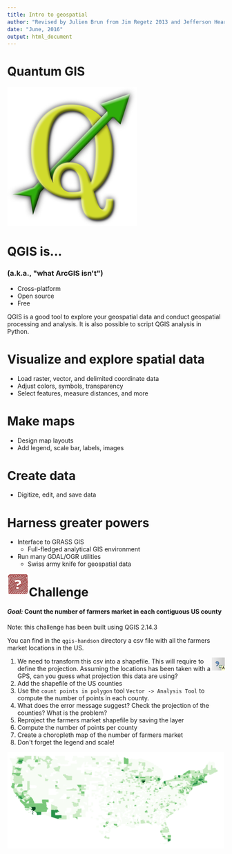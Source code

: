 ```yaml
---
title: Intro to geospatial
author: "Revised by Julien Brun from Jim Regetz 2013 and Jefferson Heard OSS 2014"
date: "June, 2016"
output: html_document
---
```


Quantum GIS
============

![](images/QGIS-logo.png)

# QGIS is...

### (a.k.a., "what ArcGIS isn't")

* Cross-platform
* Open source
* Free

QGIS is a good tool to explore your geospatial data and conduct geospatial processing and analysis. It is also possible to script QGIS analysis in Python.

# Visualize and explore spatial data

* Load raster, vector, and delimited coordinate data
* Adjust colors, symbols, transparency
* Select features, measure distances, and more


# Make maps

* Design map layouts
* Add legend, scale bar, labels, images

# Create data

* Digitize, edit, and save data


# Harness greater powers

* Interface to GRASS GIS
    - Full-fledged analytical GIS environment
* Run many GDAL/OGR utilities
    - Swiss army knife for geospatial data

<img style="float: left;width: 50px;" src="images/challengeproblemred_scribble.png"/>  

# Challenge

#### _Goal:_ Count the number of farmers market in each contiguous US county

Note: this challenge has been built using QGIS 2.14.3

You can find in the `qgis-handson` directory a csv file with all the farmers market locations in the US.

<img style="float: right;width: 30px;" src="images/import_text_delimited.png"/>

1. We need to transform this csv into a shapefile. This will require to define the projection. Assuming the locations has been taken with a GPS, can you guess what projection this data are using?
3. Add the shapefile of the US counties
4. Use the `count points in polygon` tool `Vector -> Analysis Tool` to compute the number of points in each county.
5. What does the error message suggest? Check the projection of the counties? What is the problem?
6. Reproject the farmers market shapefile by saving the layer
7. Compute the number of points per county
8. Create a choropleth map of the number of farmers market
9. Don't forget the legend and scale!

![](images/choropleth_map.png)



